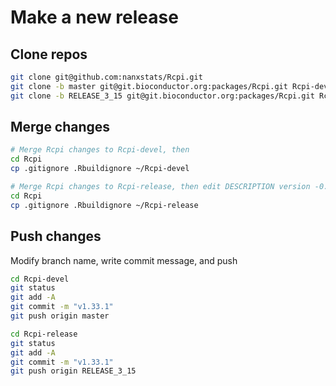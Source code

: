# Make a new release

## Clone repos

```bash
git clone git@github.com:nanxstats/Rcpi.git
git clone -b master git@git.bioconductor.org:packages/Rcpi.git Rcpi-devel
git clone -b RELEASE_3_15 git@git.bioconductor.org:packages/Rcpi.git Rcpi-release
```

## Merge changes

```bash
# Merge Rcpi changes to Rcpi-devel, then
cd Rcpi
cp .gitignore .Rbuildignore ~/Rcpi-devel

# Merge Rcpi changes to Rcpi-release, then edit DESCRIPTION version -0.1
cd Rcpi
cp .gitignore .Rbuildignore ~/Rcpi-release
```

## Push changes

Modify branch name, write commit message, and push

```bash
cd Rcpi-devel
git status
git add -A
git commit -m "v1.33.1"
git push origin master
```

```bash
cd Rcpi-release
git status
git add -A
git commit -m "v1.33.1"
git push origin RELEASE_3_15
```
